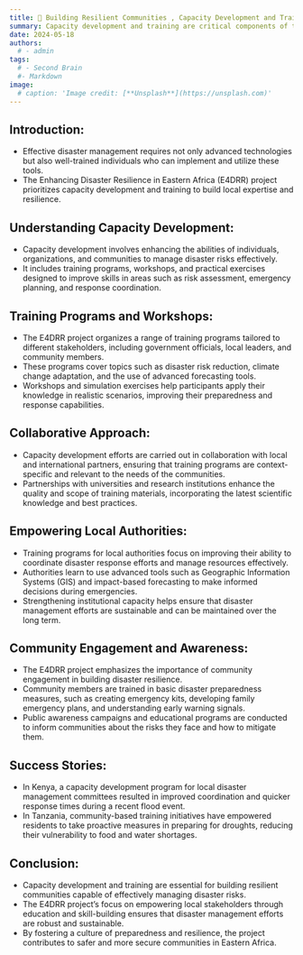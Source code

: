 ```yaml
---
title: 🧠 Building Resilient Communities , Capacity Development and Training
summary: Capacity development and training are critical components of the E4DRR project, aimed at enhancing the skills and knowledge of stakeholders in disaster management. By empowering local communities and authorities, the project ensures more effective and coordinated disaster response strategies.
date: 2024-05-18
authors:
  # - admin
tags:
  # - Second Brain
  #- Markdown
image:
  # caption: 'Image credit: [**Unsplash**](https://unsplash.com)'
---
```


## Introduction:

- Effective disaster management requires not only advanced technologies but also well-trained individuals who can implement and utilize these tools.
- The Enhancing Disaster Resilience in Eastern Africa (E4DRR) project prioritizes capacity development and training to build local expertise and resilience.

## Understanding Capacity Development:

- Capacity development involves enhancing the abilities of individuals, organizations, and communities to manage disaster risks effectively.
- It includes training programs, workshops, and practical exercises designed to improve skills in areas such as risk assessment, emergency planning, and response coordination.

## Training Programs and Workshops:

- The E4DRR project organizes a range of training programs tailored to different stakeholders, including government officials, local leaders, and community members.
- These programs cover topics such as disaster risk reduction, climate change adaptation, and the use of advanced forecasting tools.
- Workshops and simulation exercises help participants apply their knowledge in realistic scenarios, improving their preparedness and response capabilities.

## Collaborative Approach:

- Capacity development efforts are carried out in collaboration with local and international partners, ensuring that training programs are context-specific and relevant to the needs of the communities.
- Partnerships with universities and research institutions enhance the quality and scope of training materials, incorporating the latest scientific knowledge and best practices.

## Empowering Local Authorities:

- Training programs for local authorities focus on improving their ability to coordinate disaster response efforts and manage resources effectively.
- Authorities learn to use advanced tools such as Geographic Information Systems (GIS) and impact-based forecasting to make informed decisions during emergencies.
- Strengthening institutional capacity helps ensure that disaster management efforts are sustainable and can be maintained over the long term.

## Community Engagement and Awareness:

- The E4DRR project emphasizes the importance of community engagement in building disaster resilience.
- Community members are trained in basic disaster preparedness measures, such as creating emergency kits, developing family emergency plans, and understanding early warning signals.
- Public awareness campaigns and educational programs are conducted to inform communities about the risks they face and how to mitigate them.

## Success Stories:

- In Kenya, a capacity development program for local disaster management committees resulted in improved coordination and quicker response times during a recent flood event.
- In Tanzania, community-based training initiatives have empowered residents to take proactive measures in preparing for droughts, reducing their vulnerability to food and water shortages.

## Conclusion:

- Capacity development and training are essential for building resilient communities capable of effectively managing disaster risks.
- The E4DRR project’s focus on empowering local stakeholders through education and skill-building ensures that disaster management efforts are robust and sustainable.
- By fostering a culture of preparedness and resilience, the project contributes to safer and more secure communities in Eastern Africa.
